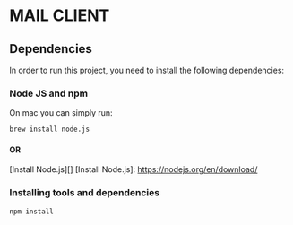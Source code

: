 # MAIL CLIENT

## Dependencies

In order to run this project, you need to install the following dependencies:


### Node JS and npm

On mac you can simply run:

```bash
brew install node.js
```
#### OR
[Install Node.js][]
[Install Node.js]: https://nodejs.org/en/download/
### Installing tools and dependencies


```bash
npm install
```
